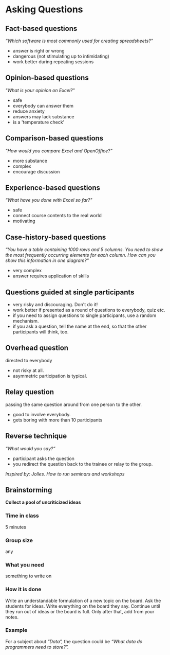 
# Asking Questions

## Fact-based questions

*“Which software is most commonly used for creating spreadsheets?"*

* answer is right or wrong
* dangerous (not stimulating up to intimidating)
* work better during repeating sessions

## Opinion-based questions

*"What is your opinion on Excel?"*

* safe
* everybody can answer them
* reduce anxiety
* answers may lack substance
* is a 'temperature check'

## Comparison-based questions

*"How would you compare Excel and OpenOffice?"*

* more substance
* complex
* encourage discussion

## Experience-based questions

*“What have you done with Excel so far?"*

* safe
* connect course contents to the real world
* motivating

## Case-history-based questions

*“You have a table containing 1000 rows and 5 columns. You need to show the most frequently occurring elements for each column. How can you show this information in one diagram?"*

* very complex
* answer requires application of skills

## Questions guided at single participants

* very risky and discouraging. Don't do it!
* work better if presented as a round of questions to everybody, quiz etc.
* if you need to assign questions to single participants, use a random mechanism.
* if you ask a question, tell the name at the end, so that the other participants will think, too.

## Overhead question

directed to everybody

* not risky at all.
* asymmetric participation is typical.

## Relay question

passing the same question around from one person to the other.

* good to involve everybody.
* gets boring with more than 10 participants

## Reverse technique

*“What would you say?”*

* participant asks the question
* you redirect the question back to the trainee or relay to the group.


*Inspired by: Jolles. How to run seminars and workshops*


## Brainstorming

**Collect a pool of uncriticized ideas**

### Time in class

5 minutes

### Group size

any

### What you need

something to write on

### How it is done

Write an understandable formulation of a new topic on the board. Ask
the students for ideas. Write everything on the board they say. Continue
until they run out of ideas or the board is full. Only after that, add
from your notes.

### Example

For a subject about *“Data”,* the question could be *“What data do
programmers need to store?”.*
